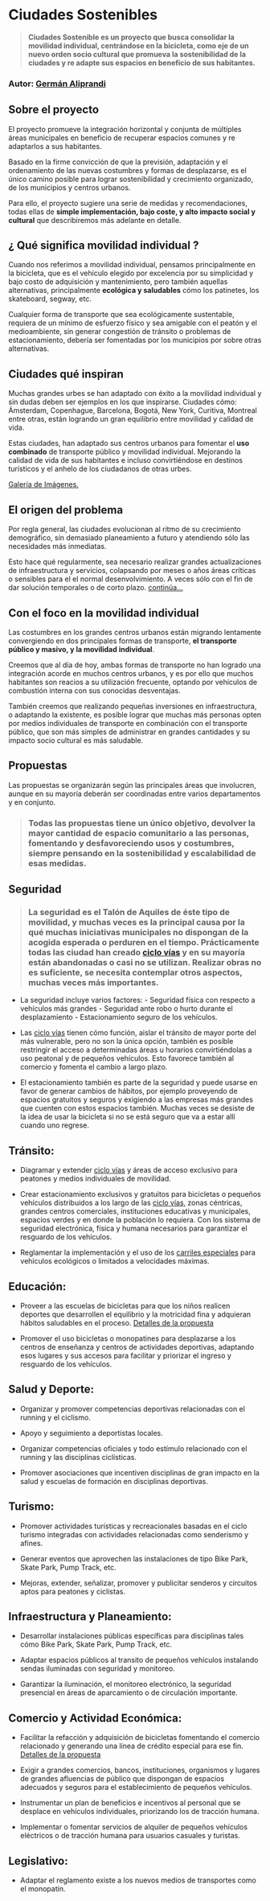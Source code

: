 # Ciudades Sostenibles

> **Ciudades Sostenible es un proyecto que busca consolidar la movilidad individual, centrándose en la bicicleta, como eje de un nuevo orden socio cultural que promueva la sostenibilidad de la ciudades y re adapte sus espacios en beneficio de sus habitantes.**

### Autor: [Germán Aliprandi](mailto:galiprandi@gmail.com)

## Sobre el proyecto

El proyecto promueve la integración horizontal y conjunta de múltiples áreas municipales en beneficio de recuperar espacios comunes y re adaptarlos a sus habitantes.

Basado en la firme convicción de que la previsión, adaptación y el ordenamiento de las nuevas costumbres y formas de desplazarse, es el único camino posible para lograr sostenibilidad y crecimiento organizado, de los municipios y centros urbanos.

Para ello, el proyecto sugiere una serie de medidas y recomendaciones, todas ellas de **simple implementación, bajo coste, y alto impacto social y cultural** que describiremos más adelante en detalle.

## ¿ Qué significa movilidad individual ?

Cuando nos referimos a movilidad individual, pensamos principalmente en la bicicleta, que es el vehículo elegido por excelencia por su simplicidad y bajo costo de adquisición y mantenimiento, pero también aquellas alternativas, principalmente **ecológica y saludables** cómo los patinetes, los skateboard, segway, etc.

Cualquier forma de transporte que sea ecológicamente sustentable, requiera de un mínimo de esfuerzo físico y sea amigable con el peatón y el medioambiente, sin generar congestión de tránsito o problemas de estacionamiento, debería ser fomentadas por los municipios por sobre otras alternativas.

## Ciudades qué inspiran

Muchas grandes urbes se han adaptado con éxito a la movilidad individual y sin dudas deben ser ejemplos en los que inspirarse. Ciudades cómo: Ámsterdam, Copenhague, Barcelona, Bogotá, New York, Curitiva, Montreal entre otras, están logrando un gran equilibrio entre movilidad y calidad de vida.

Estas ciudades, han adaptado sus centros urbanos para fomentar el **uso combinado** de transporte público y movilidad individual. Mejorando la calidad de vida de sus habitantes e incluso convirtiéndose en destinos turísticos y el anhelo de los ciudadanos de otras urbes.

[Galería de Imágenes.](post/cuidades_que_inspiran.md)

## El origen del problema

Por regla general, las ciudades evolucionan al ritmo de su crecimiento demográfico, sin demasiado planeamiento a futuro y atendiendo sólo las necesidades más inmediatas.

Esto hace qué regularmente, sea necesario realizar grandes actualizaciones de infraestructura y servicios, colapsando por meses o años áreas críticas o sensibles para el el normal desenvolvimiento. A veces sólo con el fin de dar solución temporales o de corto plazo.
[continúa...](post/el_origen_del_problema.md)

## Con el foco en la movilidad individual

Las costumbres en los grandes centros urbanos están migrando lentamente convergiendo en dos principales formas de transporte, **el transporte público y masivo, y la movilidad individual**.

Creemos que al día de hoy, ambas formas de transporte no han logrado una integración acorde en muchos centros urbanos, y es por ello que muchos habitantes son reacios a su utilización frecuente, optando por vehículos de combustión interna con sus conocidas desventajas.

También creemos que realizando pequeñas inversiones en infraestructura, o adaptando la existente, es posible lograr que muchas más personas opten por medios individuales de transporte en combinación con el transporte público, que son más simples de administrar en grandes cantidades y su impacto socio cultural es más saludable.

## Propuestas

Las propuestas se organizarán según las principales áreas que involucren, aunque en su mayoría deberán ser coordinadas entre varios departamentos y en conjunto.

> ### Todas las propuestas tiene un único objetivo, devolver la mayor cantidad de espacio comunitario a las personas, fomentando y desfavoreciendo usos y costumbres, siempre pensando en la sostenibilidad y escalabilidad de esas medidas.

## Seguridad

> ### La seguridad es el Talón de Aquiles de éste tipo de movilidad, y muchas veces es la principal causa por la qué muchas iniciativas municipales no dispongan de la acogida esperada o perduren en el tiempo. Prácticamente todas las ciudad han creado [ciclo vías](post/ciclovias_si_pero.md) y en su mayoría están abandonadas o casi no se utilizan. Realizar obras no es suficiente, se necesita contemplar otros aspectos, muchas veces más importantes.

- La seguridad incluye varios factores: - Seguridad física con respecto a vehículos más grandes - Seguridad ante robo o hurto durante el desplazamiento - Estacionamiento seguro de los vehículos.

- Las [ciclo vías](post/ciclovias_si_pero.md) tienen cómo función, aislar el tránsito de mayor porte del más vulnerable, pero no son la única opción, también es posible restringir el acceso a determinadas áreas u horarios convirtiéndolas a uso peatonal y de pequeños vehículos. Esto favorece también al comercio y fomenta el cambio a largo plazo.

- El estacionamiento también es parte de la seguridad y puede usarse en favor de generar cambios de hábitos, por ejemplo proveyendo de espacios gratuitos y seguros y exigiendo a las empresas más grandes que cuenten con estos espacios también. Muchas veces se desiste de la idea de usar la bicicleta si no se está seguro que va a estar allí cuando uno regrese.

## Tránsito:

- Diagramar y extender [ciclo vías](post/ciclovias_si_pero.md) y áreas de acceso exclusivo para peatones y medios individuales de movilidad.

- Crear estacionamiento exclusivos y gratuitos para bicicletas o pequeños vehículos distribuidos a los largo de las [ciclo vías](post/ciclovias_si_pero.md), zonas céntricas, grandes centros comerciales, instituciones educativas y municipales, espacios verdes y en donde la población lo requiera. Con los sistema de seguridad electrónica, física y humana necesarios para garantizar el resguardo de los vehículos.

- Reglamentar la implementación y el uso de los [carriles especiales](post/ciclovias_si_pero.md) para vehículos ecológicos o limitados a velocidades máximas.

## Educación:

- Proveer a las escuelas de bicicletas para que los niños realicen deportes que desarrollen el equilibrio y la motricidad fina y adquieran hábitos saludables en el proceso.
  [Detalles de la propuesta](post/educacion__promocion.md)

- Promover el uso bicicletas o monopatines para desplazarse a los centros de enseñanza y centros de actividades deportivas, adaptando esos lugares y sus accesos para facilitar y priorizar el ingreso y resguardo de los vehículos.

## Salud y Deporte:

- Organizar y promover competencias deportivas relacionadas con el running y el ciclismo.

- Apoyo y seguimiento a deportistas locales.

- Organizar competencias oficiales y todo estímulo relacionado con el running y las disciplinas ciclísticas.

- Promover asociaciones que incentiven disciplinas de gran impacto en la salud y escuelas de formación en disciplinas deportivas.

## Turismo:

- Promover actividades turísticas y recreacionales basadas en el ciclo turismo integradas con actividades relacionadas como senderismo y afines.

- Generar eventos que aprovechen las instalaciones de tipo Bike Park, Skate Park, Pump Track, etc.

- Mejoras, extender, señalizar, promover y publicitar senderos y circuitos aptos para peatones y ciclistas.

## Infraestructura y Planeamiento:

- Desarrollar instalaciones públicas específicas para disciplinas tales cómo Bike Park, Skate Park, Pump Track, etc.

- Adaptar espacios públicos al transito de pequeños vehículos instalando sendas iluminadas con seguridad y monitoreo.

- Garantizar la iluminación, el monitoreo electrónico, la seguridad presencial en áreas de aparcamiento o de circulación importante.

## Comercio y Actividad Económica:

- Facilitar la refacción y adquisición de bicicletas fomentando el comercio relacionado y generando una línea de crédito especial para ese fin.
  [Detalles de la propuesta](post/propuestas__comercio__creditos.md)

- Exigir a grandes comercios, bancos, instituciones, organismos y lugares de grandes afluencias de público que dispongan de espacios adecuados y seguros para el establecimiento de pequeños vehículos.

- Instrumentar un plan de beneficios e incentivos al personal que se desplace en vehículos individuales, priorizando los de tracción humana.

- Implementar o fomentar servicios de alquiler de pequeños vehículos eléctricos o de tracción humana para usuarios casuales y turistas.

## Legislativo:

- Adaptar el reglamento existe a los nuevos medios de transportes como el monopatín.

